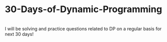 # 30-Days-of-Dynamic-Programming
<br> I will be solving and practice questions related to DP on a regular basis for next 30 days!
